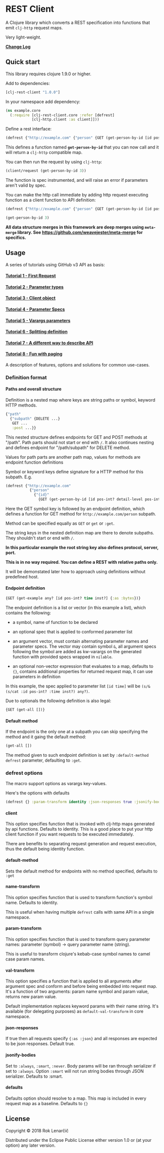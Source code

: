 # REST Client

A Clojure library which converts a REST specification into functions that emit `clj-http` request maps.

Very light-weight. 

**[Change Log](CHANGELOG.md)**

## Quick start

This library requires clojure 1.9.0 or higher.

Add to dependencies:

```clojure
[clj-rest-client "1.0.0"]
```

In your namespace add dependency:

```clojure
(ns example.core
  (:require [clj-rest-client.core :refer [defrest]
            [clj-http.client :as client]]))
```

Define a rest interface:

```clojure
(defrest {"http://example.com" {"person" {GET (get-person-by-id [id pos-int?])}}})
```

This defines a function named **`get-person-by-id`** that you can now call and it will return a `clj-http` compatible map.

You can then run the request by using `clj-http`:

```clojure
(client/request (get-person-by-id 3))
```

The function is spec instrumented, and will raise an error if parameters aren't valid by spec.

You can make the http call immediate by adding http request executing function as a client function to API definition:

```clojure
(defrest {"http://example.com" {"person" {GET (get-person-by-id [id pos-int?])}}} :client client/request)

(get-person-by-id 3)
```

**All data structure merges in this framework are deep merges using `meta-merge` library. See https://github.com/weavejester/meta-merge for specifics.**

## Usage

A series of tutorials using GitHub v3 API as basis:

#### [Tutorial 1 - First Request](doc/t1/t1.md)
#### [Tutorial 2 - Parameter types](doc/t2/t2.md)
#### [Tutorial 3 - Client object](doc/t3/t3.md)
#### [Tutorial 4 - Parameter Specs](doc/t4/t4.md)
#### [Tutorial 5 - Varargs parameters](doc/t5/t5.md)
#### [Tutorial 6 - Splitting definition](doc/t6/t6.md)
#### [Tutorial 7 - A different way to describe API](doc/t7/t7.md)
#### [Tutorial 8 - Fun with paging](doc/t7/t7.md)

A description of features, options and solutions for common use-cases.

### Definition format

#### Paths and overall structure

Definition is a nested map where keys are string paths or symbol, keyword HTTP methods.

```clojure
{"path"
  {"subpath" {DELETE ...}
   GET ...
   :post ...}}
``` 

This nested structure defines endpoints for GET and POST methods at "/path". Path parts should not start or end with `/`.
It also continues nesting and defines endpoint for "/path/subpath" for DELETE method.

Values for path parts are another path map, values for methods are endpoint function definitions 


Symbol or keyword keys define signature for a HTTP method for this subpath. E.g.

```clojure
(defrest {"http://example.com" 
           {"person" 
             {"{id}" 
               {GET (get-person-by-id [id pos-int? detail-level pos-int?] {:as :bytes})}}}})
```

Here the GET symbol key is followed by an endpoint definition, which defines a function for GET method for `http://example.com/person` subpath.

Method can be specified equally as `GET` or `get` or `:get`.

The string keys in the nested definition map are there to denote subpaths. They shouldn't start or end with `/`.

**In this particular example the root string key also defines protocol, server, port.**

**This is in no way required. You can define a REST with relative paths only.**

It will be demonstated later how to approach using definitions without predefined host.

#### Endpoint definition

```clojure
{GET (get-example any? [id pos-int? time inst?] {:as :bytes})}
```

The endpoint definition is a list or vector (in this example a list), which contains the following:

- a symbol, name of function to be declared
- an optional spec that is applied to conformed parameter list
- an argument vector, must contain alternating parameter names and parameter specs. The vector may contain symbol `&`, all argument
specs following the symbol are added as kw-varargs on the generated function with provided specs wrapped in `nilable`.

- an optional non-vector expression that evaluates to a map, defaults to `{}`, contains additional properties for returned request map, 
it can use parameters in definition

In this example, the spec applied to parameter list `[id time]` will be `(s/& (s/cat :id pos-int? :time inst?) any?)`.

Due to optionals the following definition is also legal:

```clojure
{GET (get-all [])}
``` 

#### Default method

If the endpoint is the only one at a subpath you can skip specifying the method and it gaing the default method:

```clojure
(get-all [])
```

The method given to such endpoint definition is set by `:default-method` `defrest` parameter, defaulting to `:get`.

### defrest options

The macro support options as varargs key-values.

Here's the options with defaults

```clojure
(defrest {} :param-transform identity :json-responses true :jsonify-bodies :smart :client identity)
```

#### client

This option specifies function that is invoked with clj-http maps generated by api functions. Defaults to identity.
This is a good place to put your http client function if you want requests to be executed immediately.

There are benefits to separating request generation and request execution, thus the default being identity function.

#### default-method 

Sets the default method for endpoints with no method specified, defaults to `:get`

#### name-transform

This option specifies function that is used to transform function's symbol name. Defaults to identity.

This is useful when having multiple `defrest` calls with same API in a single namespace.

#### param-transform

This option specifies function that is used to transform query parameter names: parameter (symbol) -> query parameter name (string).

This is useful to transform clojure's kebab-case symbol names to camel case param names.

#### val-transform

This option specifies a function that is applied to all arguments after argument spec and conform and before being embedded into
request map. It's a function of two arguments: param name symbol and param value, returns new param value. 

Default implementation replaces keyword params with their name string. It's available (for delegating purposes) as `default-val-transform` in core namespace.

#### json-responses

If true then all requests specify `{:as :json}` and all responses are expected to be json responses. Default true.

#### jsonify-bodies

Set to `:always`, `:smart`, `:never`. Body params will be ran through serializer if set to `:always`. 
Option `:smart` will not run string bodies through JSON serializer. Defaults to :smart.

#### defaults

Defaults option should resolve to a map. This map is included in every request map as a baseline. Defaults to `{}`


## License

Copyright © 2018 Rok Lenarčič

Distributed under the Eclipse Public License either version 1.0 or (at
your option) any later version.
